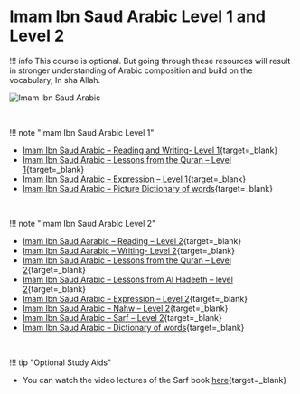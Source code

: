 # Imam Ibn Saud Arabic Level 1 and Level 2

!!! info
This course is optional. But going through these resources will result in stronger understanding of Arabic composition and build on the vocabulary, In sha Allah.

![Imam Ibn Saud Arabic](/img/ibn-saud-books.png)

<br>

!!! note "Imam Ibn Saud Arabic Level 1"

- [Imam Ibn Saud Arabic – Reading and Writing- Level 1](https://archive.org/stream/ImamIbnSaudArabicBooks/Level1-Books102#page/n0/mode/2up){target=\_blank}
- [Imam Ibn Saud Arabic – Lessons from the Quran – Level 1](https://archive.org/stream/ImamIbnSaudArabicBooks/Level1-Books107#page/n0/mode/2up){target=\_blank}
- [Imam Ibn Saud Arabic – Expression – Level 1](https://archive.org/stream/ImamIbnSaudArabicBooks/Level1-Books-tabeer#page/n0/mode/2up){target=\_blank}
- [Imam Ibn Saud Arabic – Picture Dictionary of words](https://archive.org/stream/ImamIbnSaudArabicBooks/Level1-Books106#page/n0/mode/2up){target=\_blank}

<br>

!!! note "Imam Ibn Saud Arabic Level 2"

- [Imam Ibn Saud Aarabic – Reading – Level 2](https://archive.org/stream/ImamIbnSaudArabicBooks/Level2-Books208#page/n0/mode/2up){target=\_blank}
- [Imam Ibn Saud Aarabic – Writing- Level 2](https://archive.org/stream/ImamIbnSaudArabicBooks/Level2-Books202#page/n0/mode/2up){target=\_blank}
- [Imam Ibn Saud Arabic – Lessons from the Quran – Level 2](https://archive.org/stream/ImamIbnSaudArabicBooks/Level2-Books204#page/n0/mode/2up){target=\_blank}
- [Imam Ibn Saud Arabic – Lessons from Al Hadeeth – level 2](https://archive.org/stream/ImamIbnSaudArabicBooks/Level2-Books203#page/n0/mode/2up){target=\_blank}
- [Imam Ibn Saud Arabic – Expression – Level 2](https://archive.org/stream/ImamIbnSaudArabicBooks/Level2-Books210#page/n0/mode/2up){target=\_blank}
- [Imam Ibn Saud Arabic – Nahw – Level 2](https://archive.org/stream/ImamIbnSaudArabicBooks/Level2-Books209#page/n0/mode/2up){target=\_blank}
- [Imam Ibn Saud Arabic – Sarf – Level 2](https://archive.org/stream/ImamIbnSaudArabicBooks/Level2-Books201#page/n0/mode/2up){target=\_blank}
- [Imam Ibn Saud Arabic – Dictionary of words](https://archive.org/stream/ImamIbnSaudArabicBooks/Level2-Books206#page/n0/mode/2up){target=\_blank}

<br>

!!! tip "Optional Study Aids"

- You can watch the video lectures of the Sarf book [here](https://www.youtube.com/watch?v=HSiLQa6ZTTI&list=PLyo54InWsoTajN5FA4zF2hVuXRORmVh-h){target=\_blank}

<br>
